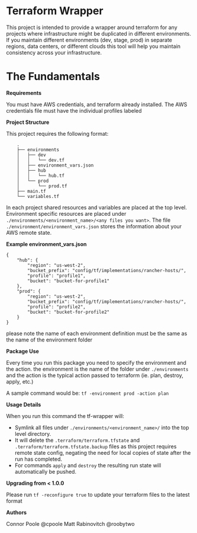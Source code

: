Terraform Wrapper
=================

This project is intended to provide a wrapper around terraform for any projects where infrastructure might be duplicated in different environments. If you maintain different environments (dev, stage, prod) in separate regions, data centers, or different clouds this tool will help you maintain consistency across your infrastructure.

The Fundamentals
================
**Requirements**

You must have AWS credentials, and terraform already installed. The AWS credentials file must have the individual profiles labeled

**Project Structure**

This project requires the following format:

```
    .
    ├── environments
    │   ├── dev
    │   │   └── dev.tf
    │   ├── environment_vars.json
    │   ├── hub
    │   │   └── hub.tf
    │   └── prod
    │       └── prod.tf
    ├── main.tf
    └── variables.tf
```

In each project shared resources and variables are placed at the top level. Environment specific resources are placed under ``./environments/<environment_name>/<any files you want>``. The file ``./environment/environment_vars.json`` stores the information about your AWS remote state.

**Example environment_vars.json**

```
{
    "hub": {
        "region": "us-west-2",
        "bucket_prefix": "config/tf/implementations/rancher-hosts/",
        "profile": "profile1",
        "bucket": "bucket-for-profile1"
    },
    "prod": {
        "region": "us-west-2",
        "bucket_prefix": "config/tf/implementations/rancher-hosts/",
        "profile": "profile2",
        "bucket": "bucket-for-profile2"
    }
}
```
please note the name of each environment definition must be the same as the name of the environment folder

**Package Use**

Every time you run this package you need to specify the environment and the action. the environment is the name of the folder under ``./environments`` and the action is the typical action passed to terraform (ie. plan, destroy, apply, etc.)

A sample command would be: ``tf -environment prod -action plan``

**Usage Details**

When you run this command the tf-wrapper will:
- Symlink all files under ``./environments/<environment_name>/`` into the top level directory.
- It will delete the ``.terraform/terraform.tfstate`` and ``.terraform/terraform.tfstate.backup`` files as this project requires remote state config, negating the need for local copies of state after the run has completed.
- For commands ``apply`` and ``destroy`` the resulting run state will automatically be pushed.

**Upgrading from < 1.0.0**

Please run ``tf -reconfigure true`` to update your terraform files to the latest format

**Authors**

Connor Poole @cpoole
Matt Rabinovitch @roobytwo
